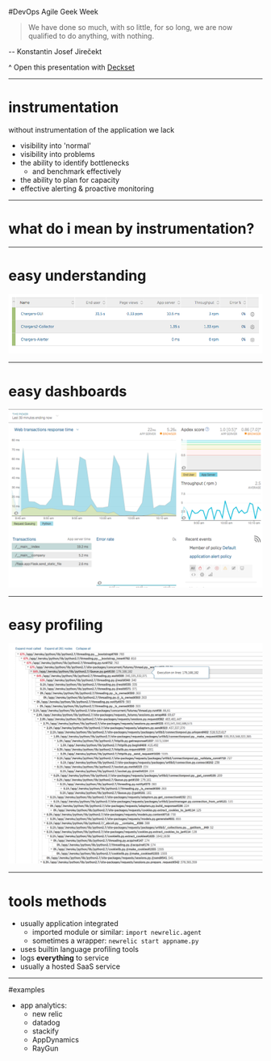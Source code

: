 #DevOps Agile Geek Week

>We have done so much,
with so little,
for so long,
we are now qualified to do anything,
with nothing.


--  Konstantin Josef Jirečekt

^ Open this presentation with [Deckset](http://www.decksetapp.com/)

---

# instrumentation

without instrumentation of the application we lack

* visibility into 'normal'
* visibility into problems
* the ability to identify bottlenecks
  * and benchmark effectively
* the ability to plan for capacity
* effective alerting & proactive monitoring

---

# what do i mean by instrumentation?

---

# easy understanding

 ![inline](images/newrelicoverview.png)


 ---

# easy dashboards

  ![inline](images/newrelicdash.png)

---

# easy profiling

![inline](images/newrelictrace.png)


---

# tools methods
* usually application integrated
  * imported module or similar: `import newrelic.agent`
  * sometimes a wrapper: `newrelic start appname.py`
* uses builtin language profiling tools
* logs **everything** to service
* usually a hosted SaaS service

---

#examples

* app analytics:
  * new relic
  * datadog
  * stackify
  * AppDynamics
  * RayGun
